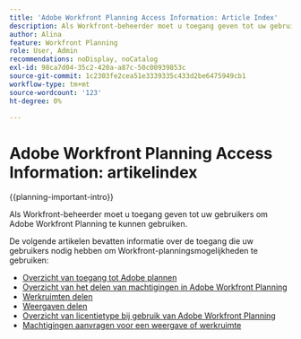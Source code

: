 ```yaml
---
title: 'Adobe Workfront Planning Access Information: Article Index'
description: Als Workfront-beheerder moet u toegang geven tot uw gebruikers om Adobe Workfront Planning te kunnen gebruiken. De volgende artikelen bevatten informatie over welke toegang uw gebruikers nodig hebben om de Planning van Workfront te gebruiken evenals om toestemmingen te verzoeken en te verlenen wanneer de gebruikers geen toegang hebben.
author: Alina
feature: Workfront Planning
role: User, Admin
recommendations: noDisplay, noCatalog
exl-id: 98ca7d04-35c2-420a-a87c-50c00939853c
source-git-commit: 1c2303fe2cea51e3339335c433d2be6475949cb1
workflow-type: tm+mt
source-wordcount: '123'
ht-degree: 0%

---
```



# Adobe Workfront Planning Access Information: artikelindex

{{planning-important-intro}}

Als Workfront-beheerder moet u toegang geven tot uw gebruikers om Adobe Workfront Planning te kunnen gebruiken.

De volgende artikelen bevatten informatie over de toegang die uw gebruikers nodig hebben om Workfront-planningsmogelijkheden te gebruiken:

* [Overzicht van toegang tot Adobe plannen](/help/quicksilver/planning/access/access-overview.md)
* [Overzicht van het delen van machtigingen in Adobe Workfront Planning](/help/quicksilver/planning/access/sharing-permissions-overview.md)
* [Werkruimten delen](/help/quicksilver/planning/access/share-workspaces.md)
* [Weergaven delen](/help/quicksilver/planning/access/share-views.md)
* [Overzicht van licentietype bij gebruik van Adobe Workfront Planning](/help/quicksilver/planning/access/license-type-overview.md)
* [Machtigingen aanvragen voor een weergave of werkruimte](/help/quicksilver/planning/access/request-permissions.md)


